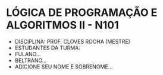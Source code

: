 # LÓGICA DE PROGRAMAÇÃO E ALGORITMOS II - N101
- DISCIPLINA: PROF. CLOVES ROCHA (MESTRE)
- ESTUDANTES DA TURMA:
- FULANO...
- BELTRANO...
- ADICIONE SEU NOME E SOBRENOME...
